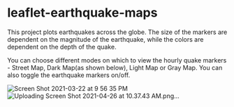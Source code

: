 # leaflet-earthquake-maps
This project plots earthquakes across the globe. The size of the markers are dependent on the magnitude of the earthquake, while the colors are dependent on the depth of the quake. 

You can choose different modes on which to view the hourly quake markers - Street Map, Dark Map(as shown below), Light Map or Gray Map. 
You can also toggle the earthquake markers on/off.

![Screen Shot 2021-03-22 at 9 56 35 PM](https://user-images.githubusercontent.com/69011929/112095341-90a4c600-8b59-11eb-9971-cc8090b4ba99.png)
![Uploading Screen Shot 2021-04-26 at 10.37.43 AM.png…]()
